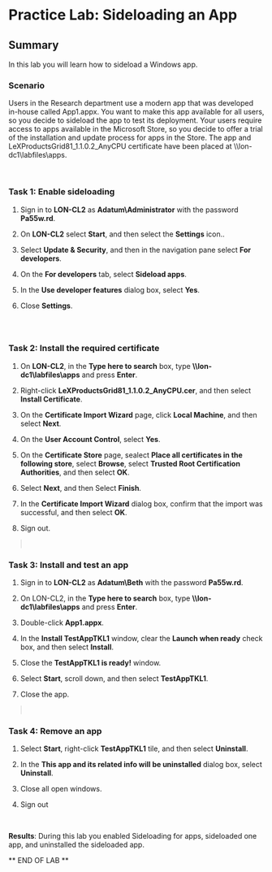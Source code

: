 # Practice Lab: Sideloading an App

## Summary

In this lab you will learn how to sideload a Windows app.

### Scenario

Users in the Research department use a modern app that was developed in-house
called App1.appx. You want to make this app available for all users, so you
decide to sideload the app to test its deployment. Your users require access to
apps available in the Microsoft Store, so you decide to offer a trial of the
installation and update process for apps in the Store. The app and
LeXProductsGrid81_1.1.0.2_AnyCPU certificate have been placed at
\\\\lon-dc1\\labfiles\\apps.

 

### Task 1: Enable sideloading

1.  Sign in to **LON-CL2** as **Adatum\\Administrator** with the password
    **Pa55w.rd**.

2.  On **LON-CL2** select **Start**, and then select the **Settings** icon..

3.  Select **Update & Security**, and then in the navigation pane select **For
    developers**.

4.  On the **For developers** tab, select **Sideload apps**.

5.  In the **Use developer features** dialog box, select **Yes**.

6.  Close **Settings**.

###  

### Task 2: Install the required certificate

1.  On **LON-CL2**, in the **Type here to search** box, type
    **\\\\lon-dc1\\labfiles\\apps** and press
    **Enter**.

2.  Right-click **LeXProductsGrid81_1.1.0.2_AnyCPU.cer**, and then select
    **Install Certificate**.

3.  On the **Certificate Import Wizard** page, click **Local Machine**, and then
    select **Next**.

4.  On the **User Account Control**, select **Yes**.

5.  On the **Certificate Store** page, sealect **Place all certificates in the
    following store**, select **Browse**, select **Trusted Root Certification
    Authorities**, and then select **OK**.

6.  Select **Next**, and then Select **Finish**.

7.  In the **Certificate Import Wizard** dialog box, confirm that the import was
    successful, and then select **OK**.

8.  Sign out.

>    

### Task 3: Install and test an app

1.  Sign in to **LON-CL2** as **Adatum\\Beth** with the password **Pa55w.rd**.

2.  On LON-CL2, in the **Type here to search** box, type
    **\\\\lon-dc1\\labfiles\\apps** and press
    **Enter**.

3.  Double-click **App1.appx**.

4.  In the **Install TestAppTKL1** window, clear the **Launch when ready** check
    box, and then select **Install**.

5.  Close the **TestAppTKL1 is ready!** window.

6.  Select **Start**, scroll down, and then select **TestAppTKL1**.

7.  Close the app.

>    

### Task 4: Remove an app

1.  Select **Start**, right-click **TestAppTKL1** tile, and then select
    **Uninstall**.

2.  In the **This app and its related info will be uninstalled** dialog box,
    select **Uninstall**.

3.  Close all open windows.

4.  Sign out

 

**Results**: During this lab you enabled Sideloading for apps, sideloaded one
app, and uninstalled the sideloaded app.

** END OF LAB **